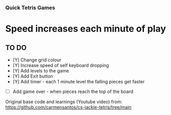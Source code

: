 ### Quick Tetris Games 
# Speed increases each minute of play 


## TO DO

- [Y] Change grid colour
- [Y] Increase speed of self keyboard dropping
- [Y] Add levels to the game
- [Y] Add Exit button
- [Y] Add timer - each 1 minute level the falling pieces get faster
- [ ] Add game over - when pieces reach the top of the board


Original base code and learnings (Youtube video) from: 
https://github.com/carmensantos/cs-jackie-tetris/tree/main 

